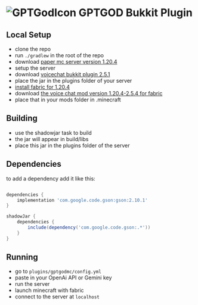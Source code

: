 # ![GPTGodIcon](https://github.com/user-attachments/assets/15ee2068-82d8-419a-9247-17332ec84600) GPTGOD Bukkit Plugin

## Local Setup

- clone the repo
- run `./gradlew` in the root of the repo
- download [paper mc server version 1.20.4](https://papermc.io/downloads/paper)
- setup the server
- download [voicechat bukkit plugin 2.5.1](https://modrinth.com/plugin/simple-voice-chat/version/bukkit-2.5.1)
- place the jar in the plugins folder of your server
- [install fabric for 1.20.4](https://fabricmc.net/use/installer/)
- download [the voice chat mod version 1.20.4-2.5.4 for fabric](https://modrinth.com/plugin/simple-voice-chat/version/fabric-1.20.4-2.5.4)
- place that in your mods folder in .minecraft

## Building

- use the shadowjar task to build
- the jar will appear in build/libs
- place this jar in the plugins folder of the server

## Dependencies

to add a dependency add it like this:

``` Groovy

dependencies {
    implementation 'com.google.code.gson:gson:2.10.1'
}

shadowJar {
    dependencies {
        include(dependency('com.google.code.gson:.*'))
    }
}

```

## Running

- go to `plugins/gptgodmc/config.yml`
- paste in your OpenAi API or Gemini key
- run the server
- launch minecraft with fabric
- connect to the server at `localhost`
